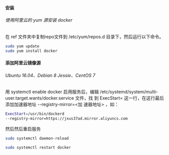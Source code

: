 #### 安装

###### 使用阿里云的 yum 源安装 docker

在 ref 文件夹中复制repo文件到 /etc/yum/repos.d 目录下，然后运行以下命令。

```bash
sudo yum update
sudo yum install docker
```

#### 添加阿里云镜像源

###### Ubuntu 16.04、Debian 8 Jessie、CentOS 7

用 systemctl enable docker 启用服务后，编辑
/etc/systemd/system/multi-user.target.wants/docker.service 文件，找
到 ExecStart= 这一行，在这行最后添加加速器地址 --registry-mirror=<加
速器地址> ，如：

```bash
ExecStart=/usr/bin/dockerd 
--registry-mirror=https://jxus37ad.mirror.aliyuncs.com
```

然后然后重启服务

```bash
sudo systemctl daemon-reload

sudo systemctl restart docker
```
